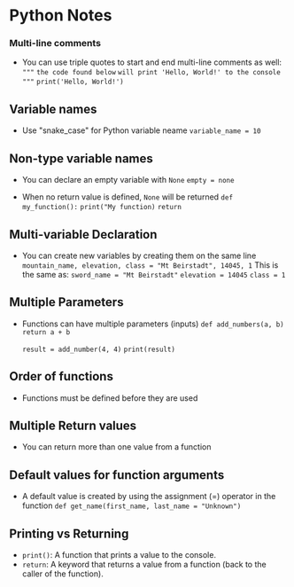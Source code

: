 # Python Notes

### Multi-line comments
- You can use triple quotes to start and end multi-line comments as well:
    `"""`
        `the code found below`
        `will print 'Hello, World!' to the console`
    `"""`
    `print('Hello, World!')`

## Variable names
- Use "snake_case" for Python variable neame
    `variable_name = 10`

## Non-type variable names
- You can declare an empty variable with `None`
    `empty = none`

- When no return value is defined, `None` will be returned
`def my_function():`
    `print("My function)`
    `return`

## Multi-variable Declaration
- You can create new variables by creating them on the same line
    `mountain_name, elevation, class = "Mt Beirstadt", 14045, 1`
    This is the same as:
    `sword_name = "Mt Beirstadt"`
    `elevation = 14045`
    `class = 1`

## Multiple Parameters
- Functions can have multiple parameters (inputs)
    `def add_numbers(a, b)`
        `return a + b`

    `result = add_number(4, 4)`
    `print(result)`

## Order of functions
- Functions must be defined before they are used

## Multiple Return values
- You can return more than one value from a function

## Default values for function arguments
- A default value is created by using the assignment (=) operator in the function
    `def get_name(first_name, last_name = "Unknown")`

## Printing vs Returning
- `print()`: A function that prints a value to the console. 
- `return`: A keyword that returns a value from a function (back to the caller of the function). 
